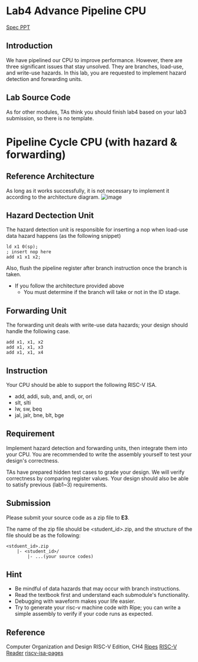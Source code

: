 # Lab4 Advance Pipeline CPU
[Spec PPT](https://docs.google.com/presentation/d/1u4HHOnhiRpMQ4MSvgmBwmsSVQCp0DqdDcTU2YcJIJeM/edit?usp=sharing)
## Introduction
We have pipelined our CPU to improve performance. However, there are three significant issues that stay unsolved. They are branches, load-use, and write-use hazards. In this lab, you are requested to implement hazard detection and forwarding units.

## Lab Source Code
As for other modules, TAs think you should finish lab4 based on your lab3 submission, so there is no template.

# Pipeline Cycle CPU (with hazard & forwarding)

## Reference Architecture
As long as it works successfully, it is not necessary to implement it according to the architecture diagram.
![image](https://hackmd.io/_uploads/HJKeqYqByl.png)


## Hazard Dectection Unit
The hazard detection unit is responsible for inserting a nop when load-use data hazard happens (as the following snippet)
```assembly
ld x1 0(sp);
; insert nop here 
add x1 x1 x2;
```
Also, flush the pipeline register after branch instruction once the branch is taken.
- If you follow the architecture provided above
    - You must determine if the branch will take or not in the ID stage.


## Forwarding Unit
The forwarding unit deals with write-use data hazards; your design should handle the following case.
```assembly
add x1, x1, x2
add x1, x1, x3
add x1, x1, x4
```

## Instruction
Your CPU should be able to support the following RISC-V ISA.
- add, addi, sub, and, andi, or, ori
- slt, slti
- lw, sw, beq
- jal, jalr, bne, blt, bge

## Requirement
Implement hazard detection and forwarding units, then integrate them into your CPU. You are recommended to write the assembly yourself to test your design's correctness.

TAs have prepared hidden test cases to grade your design. We will verify correctness by comparing register values. Your design should also be able to satisfy previous (lab1~3) requirements.

## Submission
Please submit your source code as a zip file to **E3**.

The name of the zip file should be <student_id>.zip, and the structure of the file should be as the following:

```
<stduent_id>.zip
    |- <student_id>/
        |- ...(your source codes)
```

## Hint
- Be mindful of data hazards that may occur with branch instructions.
- Read the textbook first and understand each submodule's functionality.
- Debugging with waveform makes your life easier.
- Try to generate your risc-v machine code with Ripe; you can write a simple assembly to verify if your code runs as expected.


## Reference
Computer Organization and Design RISC-V Edition, CH4
[Ripes](https://github.com/mortbopet/Ripes)
[RISC-V Reader](http://riscvbook.com/)
[riscv-isa-pages](https://msyksphinz-self.github.io/riscv-isadoc/html/rvi.html)




